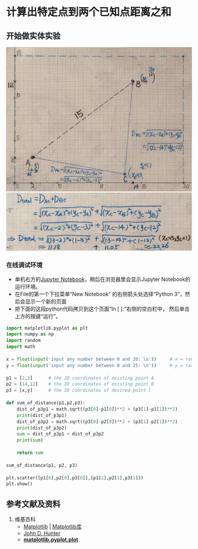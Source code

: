 # 计算出特定点到两个已知点距离之和

## 开始做实体实验

![](/images/使用最优化算法优化布局/使用目标函数求最小距离/到两个点的距离之和最短的点坐标/计算出特定点到两个已知点距离之和/1a1.jpg)
![](/images/使用最优化算法优化布局/使用目标函数求最小距离/到两个点的距离之和最短的点坐标/计算出特定点到两个已知点距离之和/1a2.jpg)

### 在线调试环境

- 单机右方的[Jupyter Notebook](https://mybinder.org/v2/gh/ipython/ipython-in-depth/master?filepath=binder/Index.ipynb)，稍后在浏览器里会显示Jupyter Notebook的运行环境。
- 在File的第一个下拉菜单“New Notebook” 的右侧箭头处选择“Python 3”，然后会显示一个新的页面
- 把下面的这段python代码拷贝到这个页面“In [ ]:”右侧的空白栏中， 然后单击上方的按键“运行”。

```python
import matplotlib.pyplot as plt
import numpy as np
import random
import math

x = float(input('input any number between 0 and 20: \n'))	  # x = random.uniform(0,20)
y = float(input('input any number between 0 and 15: \n'))	  # y = random.uniform(0,15)

p1 = [2,3]		# the 2D coordinates of existing point A
p2 = [14,12]	# the 2D coordinates of existing point B
p3 = [x,y]		# the 2D coordinates of desired point C

def sum_of_distance(p1,p2,p3):
	dist_of_p3p1 = math.sqrt((p3[0]-p1[0])**2 + (p3[1]-p1[1])**2)
	print(dist_of_p3p1)
	dist_of_p3p2 = math.sqrt((p3[0]-p2[0])**2 + (p3[1]-p2[1])**2)
	print(dist_of_p3p2)
	sum = dist_of_p3p1 + dist_of_p3p2
	print(sum)

	return sum

sum_of_distance(p1, p2, p3)

plt.scatter([p1[0],p2[0],p3[0]],[p1[1],p2[1],p3[1]])
plt.show()
```

## 参考文献及资料

1. 维基百科
	- [Matplotlib](https://en.wikipedia.org/wiki/Matplotlib) | [Matplotlib库](https://en.wikipedia.org/wiki/Matplotlib)
	- [John D. Hunter](https://en.wikipedia.org/wiki/John_D._Hunter#Matplotlib)
	- [**matplotlib.pyplot.plot**](https://matplotlib.org/stable/api/_as_gen/matplotlib.pyplot.plot.html)

